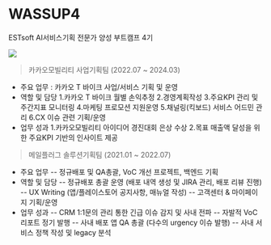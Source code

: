# WASSUP4
ESTsoft AI서비스기획 전문가 양성 부트캠프 4기

<img 
src="https://capsule-render.vercel.app/api? 
type=wave	
&color=auto	
&reversal=true 
&height=300	
&section=header	
&text=HI!%20I'M%20JIHYEON_PARK!	
&desc=안녕하세요 박지현입니다. 
&textBg=true	
&fontSize=90 	
&fontColor=ffee00  
&animation=fadeIn" 
/>

> 카카오모빌리티 사업기획팀 (2022.07 ~ 2024.03)
- 주요 업무 : 카카오 T 바이크 사업/서비스 기획 및 운영
- 역할 및 담당
  1.카카오 T 바이크 월별 손익추정
  2.경영계획작성
  3.주요KPI 관리 및 주간지표 모니터링 
  4.마케팅 프로모션 지원운영
  5.채널링(킥보드) 서비스 어드민 관리 
  6.CX 이슈 관련 기획/운영
- 업무 성과 
  1.카카오모빌리티 아이디어 경진대회 은상 수상
  2.목표 매출액 달성을 위한 주요KPI 기반의 인사이트 제공


> 메일플러그 솔루션기획팀 (2021.01 ~ 2022.07)
- 주요 업무 
-- 정규배포 및 QA총괄, VoC 개선 프로젝트, 백엔드 기획 
- 역할 및 담당
-- 정규배포 총괄 운영 (배포 내역 생성 및 JIRA 관리, 배포 리뷰 진행)
-- UX Writing (앱/플레이스토어 공지사항, 매뉴얼 작성)
-- 고객센터 & 마이페이지 기획/운영
- 업무 성과 
-- CRM 1:1문의 관리 통한 긴급 이슈 감지 및 사내 전파 
-- 자발적 VoC 리포트 정기 발행
-- 사내 배포 앱 QA 총괄 (다수의 urgency 이슈 발행)
-- 사내 서비스 정책 작성 및 legacy 분석


